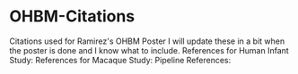 # OHBM-Citations
Citations used for Ramirez's OHBM Poster
I will update these in a bit when the poster is done and I know what to include. 
References for Human Infant Study: 
References for Macaque Study: 
Pipeline References: 
